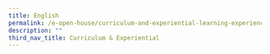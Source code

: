 ```yaml
---
title: English
permalink: /e-open-house/curriculum-and-experiential-learning-experience/english
description: ""
third_nav_title: Curriculum & Experiential
---
```

